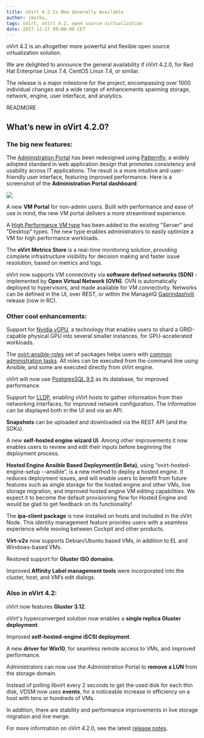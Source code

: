 ```yaml
---
title: oVirt 4.2 Is Now Generally Available
author: jmarks,
tags: oVirt, oVirt 4.2, open source virtualization
date: 2017-12-17 09:00:00 CET
---
```

oVirt 4.2 is an altogether more powerful and flexible open source virtualization solution.

We are delighted to announce the general availability if oVirt 4.2.0, for Red Hat Enterprise Linux 7.4, CentOS Linux 7.4, or similar.

The release is a major milestone for the project, encompassing over 1000 individual changes and a wide range of enhancements spanning storage, network, engine, user interface, and analytics.

READMORE

## What’s new in oVirt 4.2.0?

### The big new features:
The [Administration Portal](/blog/2017/09/introducing-ovirt-4.2.0/) has been redesigned using [Patternfly](http://www.patternfly.org/), a widely adopted standard in web application design that promotes consistency and usability across IT applications. The result is a more intuitive and user-friendly user interface, featuring improved performance. Here is a screenshot of the **Administration Portal dashboard**:

![](/images/blog/2017-09-19/adminportal_dashboard.png)

A new **VM Portal** for non-admin users. Built with performance and ease of use in mind, the new VM portal delivers a more streamlined experience.

A [High Performance VM type](https://www.ovirt.org/blog/2017/10/introducing-high-performance-vms/) has been added to the existing "Server" and "Desktop" types. The new type enables administrators to easily optimize a VM for high performance workloads.


The **oVirt Metrics Store** is a real-time monitoring solution, providing complete infrastructure visibility for decision making and faster issue resolution, based on metrics and logs.

oVirt now supports VM connectivity via **software defined networks (SDN)** - implemented by **Open Virtual Network (OVN)**. OVN is automatically deployed to hypervisors, and made available for VM connectivity. Networks can be defined in the UI, over REST, or within the ManageIQ [Gaprindashvili](http://manageiq.org/blog/2017/12/Announcing-Gaprindashvili-RC/) release (now in RC).

### Other cool enhancements:

Support for [Nvidia vGPU](http://www.nvidia.com/object/grid-technology.html), a technology that enables users to shard a GRID-capable physical GPU into several smaller instances, for GPU-accelerated workloads.

The [ovirt-ansible-roles](/blog/2017/07/ovirt-ansible-roles-an-introduction/) set of packages helps users with [common administration tasks](/blog/2017/08/ovirt-ansible-roles-how-to-use/). All roles can be executed from the command line using Ansible, and some are executed directly from oVirt engine.

oVirt will now use [PostgresSQL 9.5](https://www.postgresql.org/docs/9.5/static/release-9-5.html) as its database, for improved performance.

Support for [LLDP](/blog/2017/11/webadmin-lldp/), enabling oVirt hosts to gather information from their networking interfaces, for improved network configuration. The information can be displayed both in the UI and via an API.

**Snapshots** can be uploaded and downloaded via the REST API (and the SDKs).

A new **self-hosted engine wizard UI**. Among other improvements it now enables users to review and edit their inputs before beginning the deployment process.

**Hosted Engine Ansible Based Deployment(in Beta)**, using “ovirt-hosted-engine-setup  --ansible”, is a new method to deploy a hosted engine. It reduces deployment issues, and will enable users to benefit from future features such as single storage for the hosted engine and other VMs, live storage migration, and improved hosted engine VM editing capabilities. We expect it to become the default provisioning flow for Hosted Engine and would be glad to get feedback on its functionality!

‎The **ipa-client package** is now installed on hosts and included in the oVirt Node. This identity management feature provides users with a seamless experience while moving between Cockpit and other products.

**Virt-v2v** now supports Debian/Ubuntu based VMs, in addition to EL and Windows-based VMs.

Restored support for **Gluster ISO domains**.

Improved **Affinity Label management tools** were incorporated into the cluster, host, and VM’s edit dialogs.

### Also in oVirt 4.2:

oVirt now features **Gluster 3.12**.

oVirt's hyperconverged solution now enables a **single replica Gluster deployment**.

Improved **self-hosted-engine iSCSI deployment**.

A new **driver for Win10**, for seamless remote access to VMs, and improved performance.

Administrators can now use the Administration Portal to **remove a LUN** from the storage domain.

Instead of polling libvirt every 2 seconds to get the used disk for each thin disk, VDSM now uses **events**, for a noticeable increase in efficiency on a host with tens or hundreds of VMs.

In addition, there are stability and performance improvements in live storage migration and live merge.

For more information on oVirt 4.2.0, see the latest [release notes](/release/4.2.0/.).
